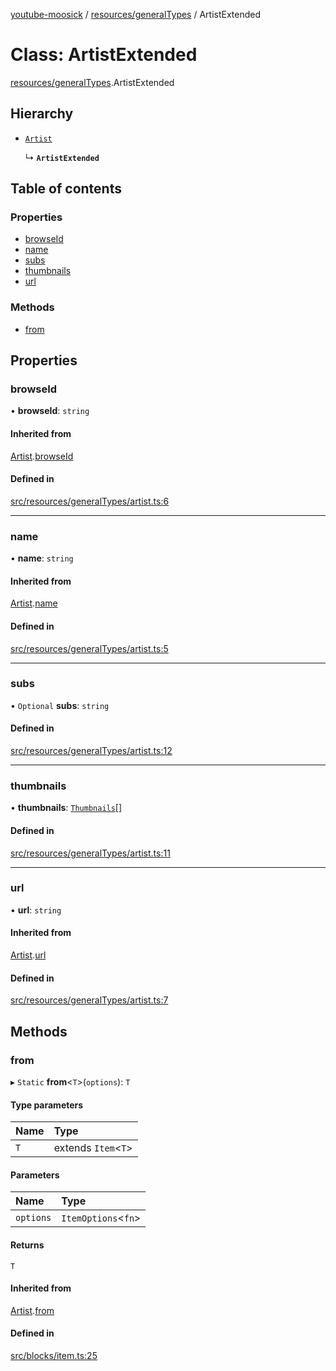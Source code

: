 [youtube-moosick](../README.md) / [resources/generalTypes](../modules/resources_generalTypes.md) / ArtistExtended

# Class: ArtistExtended

[resources/generalTypes](../modules/resources_generalTypes.md).ArtistExtended

## Hierarchy

- [`Artist`](resources_generalTypes.Artist.md)

  ↳ **`ArtistExtended`**

## Table of contents

### Properties

- [browseId](resources_generalTypes.ArtistExtended.md#browseid)
- [name](resources_generalTypes.ArtistExtended.md#name)
- [subs](resources_generalTypes.ArtistExtended.md#subs)
- [thumbnails](resources_generalTypes.ArtistExtended.md#thumbnails)
- [url](resources_generalTypes.ArtistExtended.md#url)

### Methods

- [from](resources_generalTypes.ArtistExtended.md#from)

## Properties

### browseId

• **browseId**: `string`

#### Inherited from

[Artist](resources_generalTypes.Artist.md).[browseId](resources_generalTypes.Artist.md#browseid)

#### Defined in

[src/resources/generalTypes/artist.ts:6](https://github.com/EvasiveXkiller/youtube-moosick/blob/c6cf0f4/src/resources/generalTypes/artist.ts#L6)

___

### name

• **name**: `string`

#### Inherited from

[Artist](resources_generalTypes.Artist.md).[name](resources_generalTypes.Artist.md#name)

#### Defined in

[src/resources/generalTypes/artist.ts:5](https://github.com/EvasiveXkiller/youtube-moosick/blob/c6cf0f4/src/resources/generalTypes/artist.ts#L5)

___

### subs

• `Optional` **subs**: `string`

#### Defined in

[src/resources/generalTypes/artist.ts:12](https://github.com/EvasiveXkiller/youtube-moosick/blob/c6cf0f4/src/resources/generalTypes/artist.ts#L12)

___

### thumbnails

• **thumbnails**: [`Thumbnails`](resources_generalTypes.Thumbnails.md)[]

#### Defined in

[src/resources/generalTypes/artist.ts:11](https://github.com/EvasiveXkiller/youtube-moosick/blob/c6cf0f4/src/resources/generalTypes/artist.ts#L11)

___

### url

• **url**: `string`

#### Inherited from

[Artist](resources_generalTypes.Artist.md).[url](resources_generalTypes.Artist.md#url)

#### Defined in

[src/resources/generalTypes/artist.ts:7](https://github.com/EvasiveXkiller/youtube-moosick/blob/c6cf0f4/src/resources/generalTypes/artist.ts#L7)

## Methods

### from

▸ `Static` **from**<`T`\>(`options`): `T`

#### Type parameters

| Name | Type |
| :------ | :------ |
| `T` | extends `Item`<`T`\> |

#### Parameters

| Name | Type |
| :------ | :------ |
| `options` | `ItemOptions`<`fn`\> |

#### Returns

`T`

#### Inherited from

[Artist](resources_generalTypes.Artist.md).[from](resources_generalTypes.Artist.md#from)

#### Defined in

[src/blocks/item.ts:25](https://github.com/EvasiveXkiller/youtube-moosick/blob/c6cf0f4/src/blocks/item.ts#L25)
